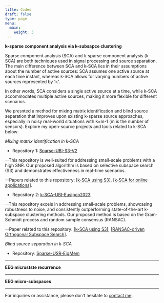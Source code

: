 ```yaml
---
title: Codes
draft: false
type: page
menu:
  main:
    weight: 3
---
```


**k-sparse component analysis via k-subsapce clustering** 

Sparse component analysis (SCA) and k-sparse component analysis (k-SCA) are both techniques used in signal processing and source separation. The main difference between SCA and k-SCA  lies in their assumptions about the number of active sources: SCA assumes one active source at each time instant, whereas k-SCA allows for varying numbers of active sources represented by 'k'.

In other words, SCA considers a single active source at a time, while k-SCA accommodates multiple active sources, making it more flexible for different scenarios.

We presnted a method for mixing matrix identification  and blind source separation that improves upon existing k-sparse source approaches, especially in noisy real-world situations with k=m-1 (m is the number of sensors). Explore my open-source projects and tools related to k-SCA below:

*Mixing matrix identification in k-SCA*

- Repository 1: [Sparse-UBI-S3-V2](https://github.com/EhsanEqlimi/Sparse-UBI-S3-V2)

 --This repository is well-suited for addressing small-scale problems with a high SNR. Our proposed algorithm is based on selective subspace search (S3) and demonstrates effectiveness in real-time scenarios.

 --Papers related to this repository: [[k-SCA using S3]](https://ieeexplore.ieee.org/abstract/document/7146277), [[k-SCA for online applications]](https://ieeexplore.ieee.org/abstract/document/7362867).

- Repository 2: [k-SCA-UBI-Eusipco2023](https://github.com/EhsanEqlimi/k-SCA-UBI-Eusipco2023)

--This repository excels in addressing small-scale problems, showcasing robustness to noise, and consistently outperforming state-of-the-art k-subspace clustering methods. Our proposed method is based on the Gram-Schmidt process and random sample consensus (RANSAC).

 --Paper related to this repository: [[k-SCA using S3]](https://ieeexplore.ieee.org/abstract/document/7146277), [[RANSAC-driven Orthogonal Subspace Search]](https://arxiv.org/abs/2008.03739).

*Blind source separation in k-SCA*

- Repository: [Sparse-USR-EigMem](https://github.com/EhsanEqlimi/Sparse-USR-EigMem)

---
**EEG microstste recurrence** 

---
**EEG micro-subspaces** 


---

For inquiries or assistance, please don't hesitate to [contact me](mailto:ehsan.eqlimi@outlook.com). 
